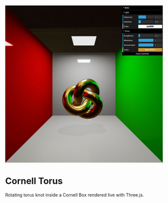 ![Cornell Torus](./media/cornell-torus.jpg "Cornell Torus")  


Cornell Torus
========================================================================
Rotating torus knot inside a Cornell Box rendered live with Three.js.



